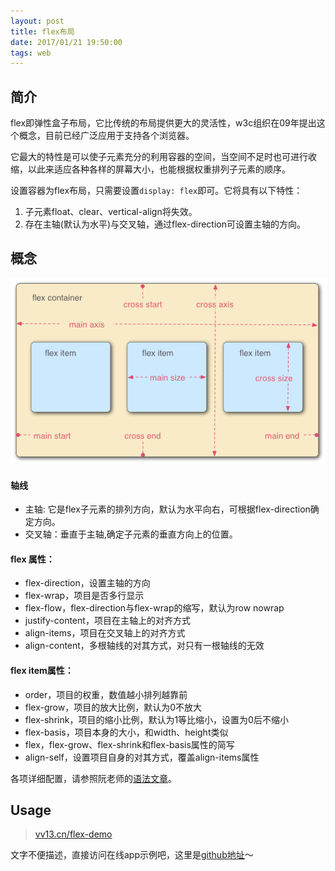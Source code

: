 ```yaml
---
layout: post
title: flex布局
date: 2017/01/21 19:50:00
tags: web
---
```


## 简介
flex即弹性盒子布局，它比传统的布局提供更大的灵活性，w3c组织在09年提出这个概念，目前已经广泛应用于支持各个浏览器。

它最大的特性是可以使子元素充分的利用容器的空间，当空间不足时也可进行收缩，以此来适应各种各样的屏幕大小，也能根据权重排列子元素的顺序。

设置容器为flex布局，只需要设置`display: flex`即可。它将具有以下特性：
1. 子元素float、clear、vertical-align将失效。
2. 存在主轴(默认为水平)与交叉轴，通过flex-direction可设置主轴的方向。

## 概念
![](/imgs/flex布局.png)
#### 轴线
+ 主轴: 它是flex子元素的排列方向，默认为水平向右，可根据flex-direction确定方向。
+ 交叉轴：垂直于主轴,确定子元素的垂直方向上的位置。

#### flex 属性：
+ flex-direction，设置主轴的方向
+ flex-wrap，项目是否多行显示
+ flex-flow，flex-direction与flex-wrap的缩写，默认为row nowrap
+ justify-content，项目在主轴上的对齐方式
+ align-items，项目在交叉轴上的对齐方式
+ align-content，多根轴线的对其方式，对只有一根轴线的无效

#### flex item属性：
+ order，项目的权重，数值越小排列越靠前
+ flex-grow，项目的放大比例，默认为0不放大
+ flex-shrink，项目的缩小比例，默认为1等比缩小，设置为0后不缩小
+ flex-basis，项目本身的大小，和width、height类似
+ flex，flex-grow、flex-shrink和flex-basis属性的简写
+ align-self，设置项目自身的对其方式，覆盖align-items属性

各项详细配置，请参照阮老师的[语法文章](http://www.ruanyifeng.com/blog/2015/07/flex-grammar.html)。

## Usage
> [vv13.cn/flex-demo](http://vv13.cn/flex-demo)

文字不便描述，直接访问在线app示例吧，这里是[github地址](https://github.com/vv13/flex-demo.git)～
